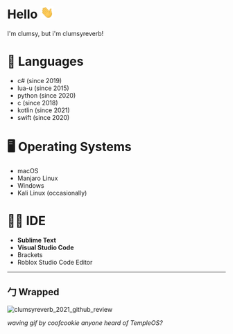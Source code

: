 # <h1> Hello <img src="https://raw.githubusercontent.com/coofcookie/coofcookie/master/wave.gif" width="30px"></h1>

I'm clumsy, but i'm clumsyreverb!

# 🔧 Languages
- c# (since 2019)
- lua-u (since 2015)
- python (since 2020)
- c (since 2018)
- kotlin (since 2021)
- swift (since 2020)

# 🖥 Operating Systems
- macOS
- Manjaro Linux
- Windows
- Kali Linux (occasionally)

# 🧑‍💻 IDE
- **Sublime Text**
- **Visual Studio Code**
- Brackets 
- Roblox Studio Code Editor

___

## ⼓ Wrapped
![clumsyreverb_2021_github_review](https://user-images.githubusercontent.com/63180654/144736635-ae09e7bd-e2fd-4956-be67-5007b2764601.png)


*waving gif by coofcookie*
*anyone heard of TempleOS?*

<!---
ReverbAnnouncer/ReverbAnnouncer is a ✨ special ✨ repository because its `README.md` (this file) appears on your GitHub profile.
You can click the Preview link to take a look at your changes.
--->
